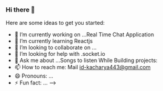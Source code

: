 ### Hi there 👋


Here are some ideas to get you started:

- 🔭 I’m currently working on ...Real Time Chat Application
- 🌱 I’m currently learning Reactjs
- 👯 I’m looking to collaborate on ...
- 🤔 I’m looking for help with .socket.io
- 💬 Ask me about ...Songs to listen While Building projects:
- 📫 How to reach me: Mail id-kacharya443@gmail.com
- 😄 Pronouns: ...
- ⚡ Fun fact: ...
-->
